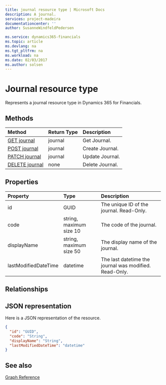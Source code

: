 ```yaml
---
title: journal resource type | Microsoft Docs
description: A journal.
services: project-madeira
documentationcenter: ''
author: SusanneWindfeldPedersen

ms.service: dynamics365-financials
ms.topic: article
ms.devlang: na
ms.tgt_pltfrm: na
ms.workload: na
ms.date: 02/03/2017
ms.author: solsen
---
```


# Journal resource type
Represents a journal resource type in Dynamics 365 for Financials.

## Methods

| Method       | Return Type  |Description|
|:---------------|:--------|:----------|
|[GET journal](../api/dynamics_get_journal.md)|journal|Get Journal.|
|[POST journal](../api/dynamics_create_journal.md)|journal|Create Journal.|
|[PATCH journal](../api/dynamics_update_journal.md)|journal|Update Journal.|
|[DELETE journal](../api/dynamics_delete_journal.md)|none|Delete Journal.|

## Properties
| Property	   | Type	|Description|
|:---------------|:--------|:----------|
|id|GUID|The unique ID of the journal. Read-Only.|
|code|string, maximum size 10| The code of the journal.|
|displayName|string, maximum size 50| The display name of the journal.|
|lastModifiedDateTime|datetime|The last datetime the journal was modified. Read-Only.|

## Relationships

## JSON representation

Here is a JSON representation of the resource.


```json
{
  "id": "GUID",
  "code": "String",
  "displayName": "String",
  "lastModifiedDateTime": "datetime"
}
```

## See also
[Graph Reference](../api/dynamics_graph_reference.md)  
